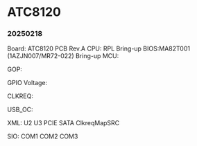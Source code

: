 # ATC8120

### 20250218
Board: ATC8120 PCB Rev.A
CPU: RPL
Bring-up BIOS:MA82T001 (1AZJN007/MR72-022)
Bring-up MCU:

GOP:

GPIO Voltage:

CLKREQ:

USB_OC:

XML:
U2
U3
PCIE
SATA
ClkreqMapSRC

SIO:
COM1
COM2
COM3




